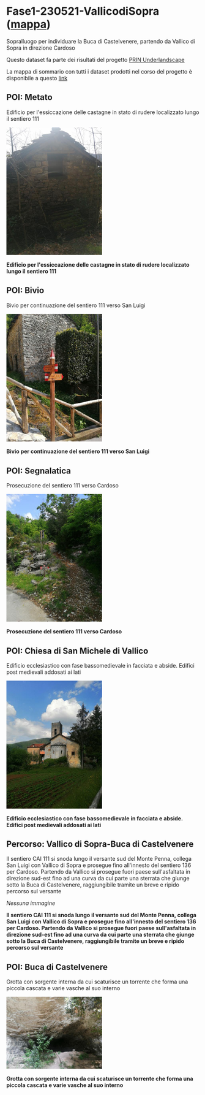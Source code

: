# Fase1-230521-VallicodiSopra ([mappa](https://umap.openstreetmap.fr/it/map/fase1-230521-vallicodisopra_1067184))
Sopralluogo per individuare la Buca di Castelvenere, partendo da Vallico di Sopra in direzione Cardoso

Questo dataset fa parte dei risultati del progetto [PRIN Underlandscape](https://sites.google.com/view/prin-underlandscape/)

La mappa di sommario con tutti i dataset prodotti nel corso del progetto è disponibile a questo [link](https://umap.openstreetmap.fr/it/map/sommario_1044830)

## POI: Metato
Edificio per l'essiccazione delle castagne in stato di rudere localizzato lungo il sentiero 111

[<img src=vignettes/bde34d1e-856e-47b3-89fb-d40a9faac2ab.jpg width='250'/>](bde34d1e-856e-47b3-89fb-d40a9faac2ab.jpg) 

**Edificio per l'essiccazione delle castagne in stato di rudere localizzato lungo il sentiero 111**
## POI: Bivio
Bivio per continuazione del sentiero 111 verso San Luigi

[<img src=vignettes/MKGqPfTG.jpg width='250'/>](MKGqPfTG.jpg) 

**Bivio per continuazione del sentiero 111 verso San Luigi**
## POI: Segnalatica
Prosecuzione del sentiero 111 verso Cardoso

[<img src=vignettes/xdxWbX0k.jpg width='250'/>](xdxWbX0k.jpg) 

**Prosecuzione del sentiero 111 verso Cardoso**
## POI: Chiesa di San Michele di Vallico
Edificio ecclesiastico con fase bassomedievale in facciata e abside. Edifici post medievali addosati ai lati

[<img src=vignettes/0yNx4RHq.jpg width='250'/>](0yNx4RHq.jpg) 

**Edificio ecclesiastico con fase bassomedievale in facciata e abside. Edifici post medievali addosati ai lati**
## Percorso: Vallico di Sopra-Buca di Castelvenere
Il sentiero CAI 111 si snoda lungo il versante sud del Monte Penna, collega San Luigi con Vallico di Sopra e prosegue fino all'innesto del sentiero 136 per Cardoso. Partendo da Vallico si prosegue fuori paese sull'asfaltata in direzione sud-est fino ad una curva da cui parte una sterrata che giunge sotto la Buca di Castelvenere, raggiungibile tramite un breve e ripido percorso sul versante

*Nessuna immagine* 

**Il sentiero CAI 111 si snoda lungo il versante sud del Monte Penna, collega San Luigi con Vallico di Sopra e prosegue fino all'innesto del sentiero 136 per Cardoso. Partendo da Vallico si prosegue fuori paese sull'asfaltata in direzione sud-est fino ad una curva da cui parte una sterrata che giunge sotto la Buca di Castelvenere, raggiungibile tramite un breve e ripido percorso sul versante**
## POI: Buca di Castelvenere
Grotta con sorgente interna da cui scaturisce un torrente che forma una piccola cascata e varie vasche al suo interno

[<img src=vignettes/SxH5fwBd.jpg width='250'/>](SxH5fwBd.jpg) 

**Grotta con sorgente interna da cui scaturisce un torrente che forma una piccola cascata e varie vasche al suo interno**
